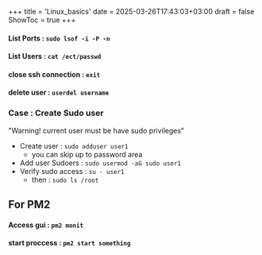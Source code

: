+++
title = 'Linux_basics'
date = 2025-03-26T17:43:03+03:00
draft = false
ShowToc = true
+++

#### List Ports : `sudo lsof -i -P -n`

#### List Users : `cat /ect/passwd`

#### close ssh connection : `exit`

#### delete user : `userdel username`

### Case : Create Sudo user
"Warning! current user must be have sudo privileges"
- Create user : `sudo adduser user1`
  - you can skip up to password area
- Add user Sudoers : `sudo usermod -aG sudo user1`
- Verify sudo access : `su - user1`
  - then : `sudo ls /root`
  
## For PM2
#### Access gui : `pm2 monit`
#### start proccess : `pm2 start something`